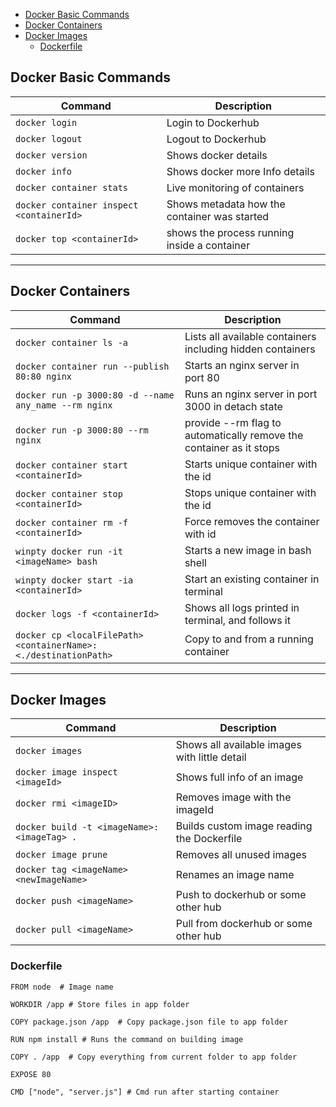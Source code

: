 - [Docker Basic Commands](#docker-basic-commands)
- [Docker Containers](#docker-containers)
- [Docker Images](#docker-images)
  * [Dockerfile](#dockerfile)

## Docker Basic Commands

| Command | Description |
| ------- | ----------- |
| `docker login` |Login to Dockerhub|
| `docker logout` |Logout to Dockerhub|
| `docker version` |Shows docker details|
| `docker info` |Shows docker more Info details|
| `docker container stats` |Live monitoring of containers|
| `docker container inspect <containerId>` |Shows metadata how the container was started|
| `docker top <containerId>` |shows the process running inside a container|

______________


## Docker Containers
| Command | Description |
| ------- | ----------- |
| `docker container ls -a` |Lists all available containers including hidden containers|
| `docker container run --publish 80:80 nginx` |Starts an nginx server in port 80|
| `docker run -p 3000:80 -d --name any_name --rm nginx` |Runs an nginx server in port 3000 in detach state|
| `docker run -p 3000:80 --rm nginx` |provide --rm flag to automatically remove the container as it stops|
| `docker container start <containerId>` |Starts unique container with the id|
| `docker container stop <containerId>` |Stops unique container with the id|
| `docker container rm -f <containerId>` |Force removes the container with id|
| `winpty docker run -it <imageName> bash` |Starts a new image in bash shell|
| `winpty docker start -ia <containerId>` |Start an existing container in terminal|
| `docker logs -f <containerId>` |Shows all logs printed in terminal, and follows it|
| `docker cp <localFilePath> <containerName>:<./destinationPath>` |Copy to and from a running container|
______________

## Docker Images


| Command | Description |
| ------- | ----------- |
| `docker images` |Shows all available images with little detail|
| `docker image inspect <imageId>` |Shows full info of an image|
| `docker rmi <imageID>` |Removes image with the imageId|
| `docker build -t <imageName>:<imageTag> .` |Builds custom image reading the Dockerfile|
| `docker image prune` |Removes all unused images|
| `docker tag <imageName> <newImageName>` |Renames an image name|
| `docker push <imageName>` |Push to dockerhub or some other hub|
| `docker pull <imageName>` |Pull from dockerhub or some other hub|

### Dockerfile
```
FROM node  # Image name

WORKDIR /app # Store files in app folder

COPY package.json /app  # Copy package.json file to app folder 

RUN npm install # Runs the command on building image

COPY . /app  # Copy everything from current folder to app folder 

EXPOSE 80 

CMD ["node", "server.js"] # Cmd run after starting container
```